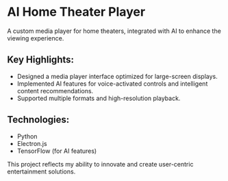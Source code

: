 # AI Home Theater Player
A custom media player for home theaters, integrated with AI to enhance the viewing experience.

## Key Highlights:
- Designed a media player interface optimized for large-screen displays.
- Implemented AI features for voice-activated controls and intelligent content recommendations.
- Supported multiple formats and high-resolution playback.

## Technologies:
- Python
- Electron.js
- TensorFlow (for AI features)

This project reflects my ability to innovate and create user-centric entertainment solutions.
